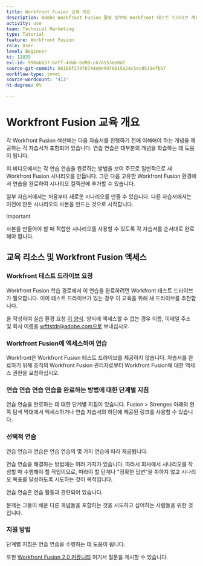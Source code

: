```yaml
---
title: Workfront Fusion 교육 개요
description: Adobe Workfront Fusion 활동 장부와 Workfront 테스트 드라이브 계정을 가져오는 방법에 대해 알아봅니다.
activity: use
team: Technical Marketing
type: Tutorial
feature: Workfront Fusion
role: User
level: Beginner
kt: 11035
exl-id: 998abb57-baff-4ebb-bd90-c67a553ee8d7
source-git-commit: 0618bf27478744e0e9976015a24c5ec8519efbb7
workflow-type: tm+mt
source-wordcount: '413'
ht-degree: 0%

---
```


# Workfront Fusion 교육 개요

각 Workfront Fusion 섹션에는 다음 자습서를 진행하기 전에 이해해야 하는 개념을 제공하는 각 자습서가 포함되어 있습니다. 연습 연습은 대부분의 개념을 학습하는 데 도움이 됩니다.

이 비디오에서는 각 연습 연습을 완료하는 방법을 보여 주므로 일반적으로 새 Workfront Fusion 시나리오를 만듭니다. 그런 다음 고유한 Workfront Fusion 환경에서 연습을 완료하여 시나리오 컬렉션에 추가할 수 있습니다.

일부 자습서에서는 처음부터 새로운 시나리오를 만들 수 있습니다. 다른 자습서에서는 이전에 만든 시나리오의 사본을 만드는 것으로 시작합니다.

>[!IMPORTANT]
>
>사본을 만들어야 할 때 적합한 시나리오를 사용할 수 있도록 각 자습서를 순서대로 완료해야 합니다.

## 교육 리소스 및 Workfront Fusion 액세스

### Workfront 테스트 드라이브 요청

Workfront Fusion 학습 경로에서 이 연습을 완료하려면 Workfront 테스트 드라이브가 필요합니다. 이미 테스트 드라이브가 있는 경우 이 교육을 위해 새 드라이브를 추천합니다.

을 작성하여 실습 환경 요청 [이 양식](https://forms.office.com/r/f1J8HRGrNY). 양식에 액세스할 수 없는 경우 이름, 이메일 주소 및 회사 이름을 wfttstdr@adobe.com으로 보내십시오.

### Workfront Fusion에 액세스하여 연습

Workfront은 Workfront Fusion 테스트 드라이브를 제공하지 않습니다. 자습서를 완료하기 위해 조직의 Workfront Fusion 관리자로부터 Workfront Fusion에 대한 액세스 권한을 요청하십시오.

### 연습 연습 연습 연습을 완료하는 방법에 대한 단계별 지침

연습 연습을 완료하는 데 대한 단계별 지침이 있습니다. Fusion > Strenges 아래의 왼쪽 탐색 막대에서 액세스하거나 연습 자습서의 하단에 제공된 링크를 사용할 수 있습니다.

### 선택적 연습

연습 연습과 연습은 연습 연습의 몇 가지 연습에 따라 제공됩니다.

연습 연습을 해결하는 방법에는 여러 가지가 있습니다. 따라서 회사에서 시나리오를 작성할 때 수행해야 할 작업이므로, 따라야 할 단계나 &quot;정확한 답변&quot;을 취하지 않고 시나리오 목표를 달성하도록 시도하는 것이 목적입니다.

연습 연습은 연습 활동과 관련되어 있습니다.

문제는 그들이 배운 다른 개념들을 포함하는 것을 시도하고 싶어하는 사람들을 위한 것입니다.

### 지원 방법

단계별 지침은 연습 연습을 수행하는 데 도움이 됩니다.

또한 [Workfront Fusion 2.0 커뮤니티](https://experienceleaguecommunities.adobe.com/t5/workfront-fusion-2-0/ct-p/workfront-fusion-2) 여기서 질문을 게시할 수 있습니다.
